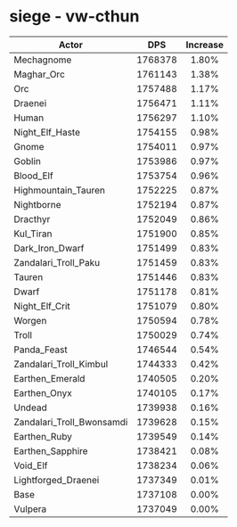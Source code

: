 # siege - vw-cthun
| Actor | DPS | Increase |
|---|:---:|:---:|
|Mechagnome|1768378|1.80%|
|Maghar_Orc|1761143|1.38%|
|Orc|1757488|1.17%|
|Draenei|1756471|1.11%|
|Human|1756297|1.10%|
|Night_Elf_Haste|1754155|0.98%|
|Gnome|1754011|0.97%|
|Goblin|1753986|0.97%|
|Blood_Elf|1753754|0.96%|
|Highmountain_Tauren|1752225|0.87%|
|Nightborne|1752194|0.87%|
|Dracthyr|1752049|0.86%|
|Kul_Tiran|1751900|0.85%|
|Dark_Iron_Dwarf|1751499|0.83%|
|Zandalari_Troll_Paku|1751459|0.83%|
|Tauren|1751446|0.83%|
|Dwarf|1751178|0.81%|
|Night_Elf_Crit|1751079|0.80%|
|Worgen|1750594|0.78%|
|Troll|1750029|0.74%|
|Panda_Feast|1746544|0.54%|
|Zandalari_Troll_Kimbul|1744333|0.42%|
|Earthen_Emerald|1740505|0.20%|
|Earthen_Onyx|1740105|0.17%|
|Undead|1739938|0.16%|
|Zandalari_Troll_Bwonsamdi|1739628|0.15%|
|Earthen_Ruby|1739549|0.14%|
|Earthen_Sapphire|1738421|0.08%|
|Void_Elf|1738234|0.06%|
|Lightforged_Draenei|1737349|0.01%|
|Base|1737108|0.00%|
|Vulpera|1737049|0.00%|

